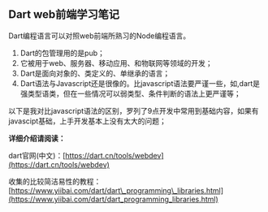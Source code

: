 ## Dart web前端学习笔记

Dart编程语言可以对照web前端所熟习的Node编程语言。

1. Dart的包管理用的是pub；
2. 它被用于web、服务器、移动应用、和物联网等领域的开发；
3. Dart是面向对象的、类定义的、单继承的语言；
4. Dart语法与Javascript还是很像的。比javascript语法要严谨一些，如,dart是强类型语类，但在一些情况可以弱类型、条件判断的语法上更严谨等；

以下是我对比javascript语法的区别，罗列了9点开发中常用到基础内容，如果有javascipt基础，上手开发基本上没有太大的问题；

**详细介绍请阅读：**

dart官网\(中文\)：[https://dart.cn/tools/webdev](https://dart.cn/tools/webdev)

收集的比较简洁易性的教程：[https://www.yiibai.com/dart/dart\_programming\_libraries.html](https://www.yiibai.com/dart/dart_programming_libraries.html)

